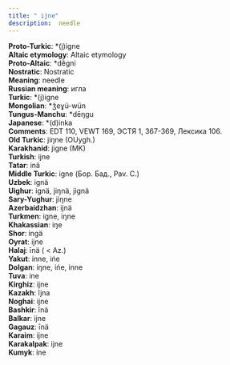 ```yaml
---
title: " ijne"
description:  needle
---
```


<strong>Proto-Turkic</strong>:  *(j)igne<br>
<strong>Altaic etymology</strong>:  Altaic etymology<br>
<strong> Proto-Altaic</strong>:  *dḕgni<br>
<strong>Nostratic</strong>:  Nostratic<br>
<strong>Meaning</strong>:  needle<br>
<strong>Russian meaning</strong>:  игла<br>
<strong>Turkic</strong>:  *(j)igne<br>
<strong>Mongolian</strong>:  *ǯeɣü-wün<br>
<strong>Tungus-Manchu</strong>:  *dēŋgu<br>
<strong>Japanese</strong>:  *(d)inka<br>
<strong>Comments</strong>:  EDT 110, VEWT 169, ЭСТЯ 1, 367-369, Лексика 106.<br>
<strong>Old Turkic</strong>:  jiŋne (OUygh.)<br>
<strong>Karakhanid</strong>:  jigne (MK)<br>
<strong>Turkish</strong>:  ijne<br>
<strong>Tatar</strong>:  inä<br>
<strong>Middle Turkic</strong>:  igne (Бор. Бад., Pav. C.)<br>
<strong>Uzbek</strong>:  ignä<br>
<strong>Uighur</strong>:  ignä, jiŋnä, jignä<br>
<strong>Sary-Yughur</strong>:  jiŋne<br>
<strong>Azerbaidzhan</strong>:  ijnä<br>
<strong>Turkmen</strong>:  igne, iŋne<br>
<strong>Khakassian</strong>:  iŋe<br>
<strong>Shor</strong>:  ingä<br>
<strong>Oyrat</strong>:  ijne<br>
<strong>Halaj</strong>:  īnä ( < Az.)<br>
<strong>Yakut</strong>:  inne, ińe<br>
<strong>Dolgan</strong>:  iŋne, ińe, inne<br>
<strong>Tuva</strong>:  ine<br>
<strong>Kirghiz</strong>:  ijne<br>
<strong>Kazakh</strong>:  ĭjna<br>
<strong>Noghai</strong>:  ijne<br>
<strong>Bashkir</strong>:  ĭnä<br>
<strong>Balkar</strong>:  ijne<br>
<strong>Gagauz</strong>:  īnä<br>
<strong>Karaim</strong>:  ijne<br>
<strong>Karakalpak</strong>:  ijne<br>
<strong>Kumyk</strong>:  ine<br>


